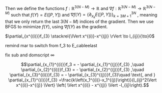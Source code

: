 Then we define the functions $f: \mathbb{R}^{3(N-M)}\to \mathbb{R}$ and $\nabla f: \mathbb{R}^{3(N-M)}\to\mathbb{R}^{3(N-M)}$ such that $f(Y)=E(\left[P,Y  \right])$ and $\nabla f(Y)=\{\partial_{x_{k}} E(\left[P,Y \right]) \}_{k=3M+1}^{3N}$ , meaning that we only return the last $3(N-M)$ indices of the gradient. Then we use BFGS to minimize $f(Y)$, using $\nabla f(Y)$ as the gradient.


$\partial_{x^{(i)}}f_{3} \stackrel{\lVert x^{(i)}-x^{(j)} \rVert \to l_{ij}}{\to}0$


remind mar to switch from f_3 to E_cableelast

fix sub and domscript $\infty$

$$\partial_{x_{1}^{(i)}}f_3  = - \partial_{x_{1}^{(j)}}f_{3} ,\quad 
    \partial_{x_{2}^{(i)}}f_{3} = - \partial_{x_{2}^{(j)}}f_{3} ,\quad 
    \partial_{x_{3}^{(i)}}f_{3} = - \partial_{x_{3}^{(j)}}f_{3}\quad \text{, and }
     \partial_{x_{1}^{(i)}}f_{3} =\frac{k\left(x_1^{(i)}-x_1^{(j)}\right)}{l_{ij}^2\Vert x^{(i)}-x^{(j)} \Vert} \left( \Vert x^{(i)} - x^{(j)} \Vert -l_{ij}\right).$$